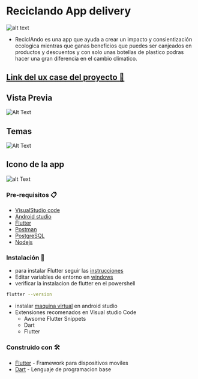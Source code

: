 
# Reciclando App delivery 
 ![alt text](https://github.com/BryanApolinario/reciclandoApp/blob/main/assets/img/delivery.png)
- ReciclAndo es una app que ayuda a crear un impacto y consientización ecologica mientras que ganas beneficios  que puedes ser canjeados en productos y descuentos  y con solo unas botellas de plastico podras hacer una gran diferencia en el cambio climatico.

## [Link del ux case del proyecto :art:](https://www.figma.com/file/TZl198OABgCCgkhJq0nuUS/Reciclando_UX_Estudio?node-id=216%3A10)

## Vista Previa 
![Alt Text](https://media.giphy.com/media/4JEeWlJp0W7hh9L0yj/giphy.gif)

## Temas
![Alt Text](https://media.giphy.com/media/VbemoJTkGDarkaDXhQ/giphy.gif)

## Icono de la app
![alt Text](https://i.postimg.cc/YCQyKmTW/icon.png)

### Pre-requisitos 📋
- [VisualStudio code](https://code.visualstudio.com/)
- [Android studio](https://developer.android.com/studio?hl=es-419)
- [Flutter](https://flutter.dev/docs/get-started/install)
- [Postman](https://www.postman.com/)
- [PostgreSQL](https://www.postgresql.org/)
- [Nodejs](https://nodejs.org/es/)

### Instalación 🔧
- para instalar Flutter seguir las [instrucciones](https://flutter.dev/docs/get-started/install/windows)
- Editar variables de entorno en [windows](https://www.genbeta.com/desarrollo/variables-entorno-que-sirven-como-podemos-editarlas-windows-linux )
- verificar la instalacion de flutter en el powershell
```bash
flutter --version
```
- instalar [maquina virtual](https://www.youtube.com/watch?v=MAmrggRxEJ4) en android studio 
- Extensiones recomenados en Visual studio Code
	-  Awsome Flutter Snippets
	- Dart
	- Flutter

### Construido con 🛠️
- [Flutter](https://flutter.dev/) - Framework para dispositivos moviles
- [Dart](https://dart.dev/) - Lenguaje de programacion base


